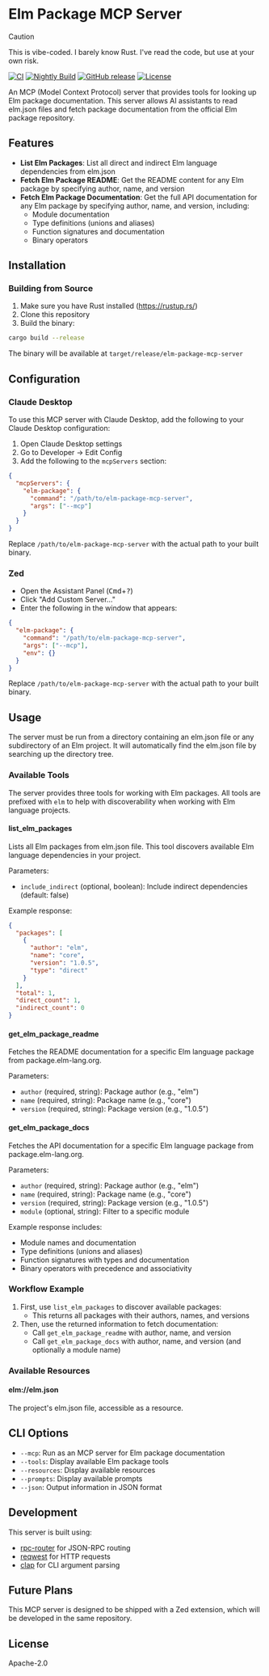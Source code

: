 # Elm Package MCP Server

> [!CAUTION]
> This is vibe-coded. I barely know Rust. I've read the code, but use at your own risk.

[![CI](https://github.com/caseyWebb/elm-package-mcp-server/workflows/CI/badge.svg)](https://github.com/caseyWebb/elm-package-mcp-server/actions/workflows/ci.yml)
[![Nightly Build](https://github.com/caseyWebb/elm-package-mcp-server/workflows/Nightly%20Build/badge.svg)](https://github.com/caseyWebb/elm-package-mcp-server/actions/workflows/nightly.yml)
[![GitHub release](https://img.shields.io/github/v/release/caseyWebb/elm-package-mcp-server)](https://github.com/caseyWebb/elm-package-mcp-server/releases/latest)
[![License](https://img.shields.io/badge/license-Apache%202.0-blue.svg)](LICENSE)

An MCP (Model Context Protocol) server that provides tools for looking up Elm package documentation. This server allows AI assistants to read elm.json files and fetch package documentation from the official Elm package repository.

## Features

- **List Elm Packages**: List all direct and indirect Elm language dependencies from elm.json
- **Fetch Elm Package README**: Get the README content for any Elm package by specifying author, name, and version
- **Fetch Elm Package Documentation**: Get the full API documentation for any Elm package by specifying author, name, and version, including:
  - Module documentation
  - Type definitions (unions and aliases)
  - Function signatures and documentation
  - Binary operators

## Installation

### Building from Source

1. Make sure you have Rust installed (https://rustup.rs/)
2. Clone this repository
3. Build the binary:

```bash
cargo build --release
```

The binary will be available at `target/release/elm-package-mcp-server`

## Configuration

### Claude Desktop

To use this MCP server with Claude Desktop, add the following to your Claude Desktop configuration:

1. Open Claude Desktop settings
2. Go to Developer → Edit Config
3. Add the following to the `mcpServers` section:

```json
{
  "mcpServers": {
    "elm-package": {
      "command": "/path/to/elm-package-mcp-server",
      "args": ["--mcp"]
    }
  }
}
```

Replace `/path/to/elm-package-mcp-server` with the actual path to your built binary.

### Zed

- Open the Assistant Panel (<kbd>Cmd</kbd>+<kbd>?</kbd>)
- Click "Add Custom Server..."
- Enter the following in the window that appears:

```json
{
  "elm-package": {
    "command": "/path/to/elm-package-mcp-server",
    "args": ["--mcp"],
    "env": {}
  }
}
```

Replace `/path/to/elm-package-mcp-server` with the actual path to your built binary.

## Usage

The server must be run from a directory containing an elm.json file or any subdirectory of an Elm project. It will automatically find the elm.json file by searching up the directory tree.

### Available Tools

The server provides three tools for working with Elm packages. All tools are prefixed with `elm` to help with discoverability when working with Elm language projects.

#### list_elm_packages
Lists all Elm packages from elm.json file. This tool discovers available Elm language dependencies in your project.

Parameters:
- `include_indirect` (optional, boolean): Include indirect dependencies (default: false)

Example response:
```json
{
  "packages": [
    {
      "author": "elm",
      "name": "core",
      "version": "1.0.5",
      "type": "direct"
    }
  ],
  "total": 1,
  "direct_count": 1,
  "indirect_count": 0
}
```

#### get_elm_package_readme
Fetches the README documentation for a specific Elm language package from package.elm-lang.org.

Parameters:
- `author` (required, string): Package author (e.g., "elm")
- `name` (required, string): Package name (e.g., "core")
- `version` (required, string): Package version (e.g., "1.0.5")

#### get_elm_package_docs
Fetches the API documentation for a specific Elm language package from package.elm-lang.org.

Parameters:
- `author` (required, string): Package author (e.g., "elm")
- `name` (required, string): Package name (e.g., "core")
- `version` (required, string): Package version (e.g., "1.0.5")
- `module` (optional, string): Filter to a specific module

Example response includes:
- Module names and documentation
- Type definitions (unions and aliases)
- Function signatures with types and documentation
- Binary operators with precedence and associativity

### Workflow Example

1. First, use `list_elm_packages` to discover available packages:
   - This returns all packages with their authors, names, and versions
2. Then, use the returned information to fetch documentation:
   - Call `get_elm_package_readme` with author, name, and version
   - Call `get_elm_package_docs` with author, name, and version (and optionally a module name)

### Available Resources

#### elm://elm.json
The project's elm.json file, accessible as a resource.

## CLI Options

- `--mcp`: Run as an MCP server for Elm package documentation
- `--tools`: Display available Elm package tools
- `--resources`: Display available resources
- `--prompts`: Display available prompts
- `--json`: Output information in JSON format

## Development

This server is built using:
- [rpc-router](https://github.com/jeremychone/rust-rpc-router/) for JSON-RPC routing
- [reqwest](https://github.com/seanmonstar/reqwest) for HTTP requests
- [clap](https://github.com/clap-rs/clap) for CLI argument parsing

## Future Plans

This MCP server is designed to be shipped with a Zed extension, which will be developed in the same repository.

## License

Apache-2.0
